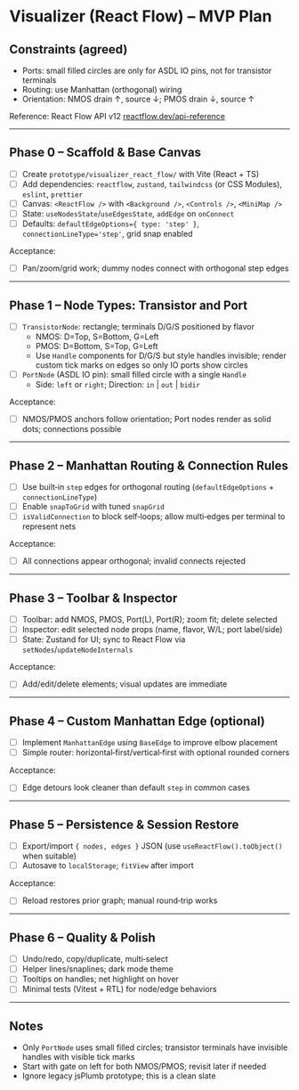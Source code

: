 # Visualizer (React Flow) – MVP Plan

## Constraints (agreed)
- Ports: small filled circles are only for ASDL IO pins, not for transistor terminals
- Routing: use Manhattan (orthogonal) wiring
- Orientation: NMOS drain ↑, source ↓; PMOS drain ↓, source ↑

Reference: React Flow API v12 [reactflow.dev/api-reference](https://reactflow.dev/api-reference)

---
## Phase 0 – Scaffold & Base Canvas
- [ ] Create `prototype/visualizer_react_flow/` with Vite (React + TS)
- [ ] Add dependencies: `reactflow`, `zustand`, `tailwindcss` (or CSS Modules), `eslint`, `prettier`
- [ ] Canvas: `<ReactFlow />` with `<Background />`, `<Controls />`, `<MiniMap />`
- [ ] State: `useNodesState`/`useEdgesState`, `addEdge` on `onConnect`
- [ ] Defaults: `defaultEdgeOptions={ type: 'step' }`, `connectionLineType='step'`, grid snap enabled

Acceptance:
- [ ] Pan/zoom/grid work; dummy nodes connect with orthogonal step edges

---
## Phase 1 – Node Types: Transistor and Port
- [ ] `TransistorNode`: rectangle; terminals D/G/S positioned by flavor
  - NMOS: D=Top, S=Bottom, G=Left
  - PMOS: D=Bottom, S=Top, G=Left
  - Use `Handle` components for D/G/S but style handles invisible; render custom tick marks on edges so only IO ports show circles
- [ ] `PortNode` (ASDL IO pin): small filled circle with a single `Handle`
  - Side: `left` or `right`; Direction: `in` | `out` | `bidir`

Acceptance:
- [ ] NMOS/PMOS anchors follow orientation; Port nodes render as solid dots; connections possible

---
## Phase 2 – Manhattan Routing & Connection Rules
- [ ] Use built‑in `step` edges for orthogonal routing (`defaultEdgeOptions` + `connectionLineType`)
- [ ] Enable `snapToGrid` with tuned `snapGrid`
- [ ] `isValidConnection` to block self‑loops; allow multi‑edges per terminal to represent nets

Acceptance:
- [ ] All connections appear orthogonal; invalid connects rejected

---
## Phase 3 – Toolbar & Inspector
- [ ] Toolbar: add NMOS, PMOS, Port(L), Port(R); zoom fit; delete selected
- [ ] Inspector: edit selected node props (name, flavor, W/L; port label/side)
- [ ] State: Zustand for UI; sync to React Flow via `setNodes`/`updateNodeInternals`

Acceptance:
- [ ] Add/edit/delete elements; visual updates are immediate

---
## Phase 4 – Custom Manhattan Edge (optional)
- [ ] Implement `ManhattanEdge` using `BaseEdge` to improve elbow placement
- [ ] Simple router: horizontal‑first/vertical‑first with optional rounded corners

Acceptance:
- [ ] Edge detours look cleaner than default `step` in common cases

---
## Phase 5 – Persistence & Session Restore
- [ ] Export/import `{ nodes, edges }` JSON (use `useReactFlow().toObject()` when suitable)
- [ ] Autosave to `localStorage`; `fitView` after import

Acceptance:
- [ ] Reload restores prior graph; manual round‑trip works

---
## Phase 6 – Quality & Polish
- [ ] Undo/redo, copy/duplicate, multi‑select
- [ ] Helper lines/snaplines; dark mode theme
- [ ] Tooltips on handles; net highlight on hover
- [ ] Minimal tests (Vitest + RTL) for node/edge behaviors

---
## Notes
- Only `PortNode` uses small filled circles; transistor terminals have invisible handles with visible tick marks
- Start with gate on left for both NMOS/PMOS; revisit later if needed
- Ignore legacy jsPlumb prototype; this is a clean slate